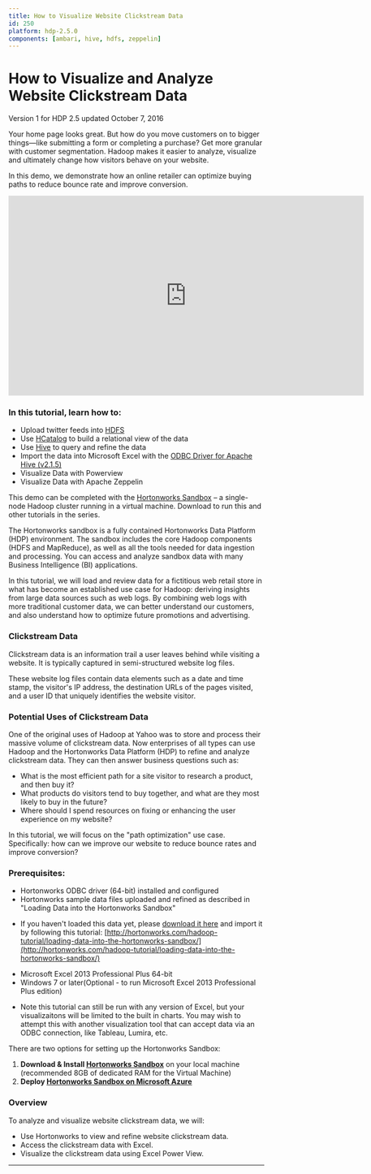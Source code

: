 ```yaml
---
title: How to Visualize Website Clickstream Data
id: 250
platform: hdp-2.5.0
components: [ambari, hive, hdfs, zeppelin]
---
```


# How to Visualize and Analyze Website Clickstream Data

Version 1 for HDP 2.5 updated October 7, 2016

Your home page looks great. But how do you move customers on to bigger things—like submitting a form or completing a purchase? Get more granular with customer segmentation. Hadoop makes it easier to analyze, visualize and ultimately change how visitors behave on your website.

In this demo, we demonstrate how an online retailer can optimize buying paths to reduce bounce rate and improve conversion.

<iframe width="700" height="394" src="https://www.youtube.com/embed/weJI6Lp9Vw0?feature=oembed&amp;enablejsapi=1" frameborder="0" allowfullscreen="" id="player0"></iframe>

### In this tutorial, learn how to:

*   Upload twitter feeds into [HDFS](http://hortonworks.com/hadoop/hdfs)
*   Use [HCatalog](http://hortonworks.com/hadoop/hcatalog) to build a relational view of the data
*   Use [Hive](http://hortonworks.com/hadoop/hive) to query and refine the data
*   Import the data into Microsoft Excel with the [ODBC Driver for Apache Hive (v2.1.5)](http://hortonworks.com/downloads/#data-platform)
*   Visualize Data with Powerview
*   Visualize Data with Apache Zeppelin

This demo can be completed with the [Hortonworks Sandbox](http://hortonworks.com/products/sandbox) – a single-node Hadoop cluster running in a virtual machine. Download to run this and other tutorials in the series.

The Hortonworks sandbox is a fully contained Hortonworks Data Platform (HDP) environment. The sandbox includes the core Hadoop components (HDFS and MapReduce), as well as all the tools needed for data ingestion and processing. You can access and analyze sandbox data with many Business Intelligence (BI) applications.

In this tutorial, we will load and review data for a fictitious web retail store in what has become an established use case for Hadoop: deriving insights from large data sources such as web logs. By combining web logs with more traditional customer data, we can better understand our customers, and also understand how to optimize future promotions and advertising.


### Clickstream Data

Clickstream data is an information trail a user leaves behind while visiting a website. It is typically captured in semi-structured website log files.

These website log files contain data elements such as a date and time stamp, the visitor's IP address, the destination URLs of the pages visited, and a user ID that uniquely identifies the website visitor.

### Potential Uses of Clickstream Data

One of the original uses of Hadoop at Yahoo was to store and process their massive volume of clickstream data. Now enterprises of all types can use Hadoop and the Hortonworks Data Platform (HDP) to refine and analyze clickstream data. They can then answer business questions such as:

*   What is the most efficient path for a site visitor to research a product, and then buy it?
*   What products do visitors tend to buy together, and what are they most likely to buy in the future?
*   Where should I spend resources on fixing or enhancing the user experience on my website?

In this tutorial, we will focus on the "path optimization" use case. Specifically: how can we improve our website to reduce bounce rates and improve conversion?

### Prerequisites:

*   Hortonworks ODBC driver (64-bit) installed and configured
*   Hortonworks sample data files uploaded and refined as described in "Loading Data into the Hortonworks Sandbox"
  - If you haven't loaded this data yet, please [download it here](https://s3.amazonaws.com/hw-sandbox/tutorial8/RefineDemoData.zip)  and import it by following this tutorial: [http://hortonworks.com/hadoop-tutorial/loading-data-into-the-hortonworks-sandbox/](http://hortonworks.com/hadoop-tutorial/loading-data-into-the-hortonworks-sandbox/)
*   Microsoft Excel 2013 Professional Plus 64-bit
*   Windows 7 or later(Optional - to run Microsoft Excel 2013 Professional Plus edition)
  - Note this tutorial can still be run with any version of Excel, but your visualizaitons will be limited to the built in charts. You may wish to attempt this with another visualization tool that can accept data via an ODBC connection, like Tableau, Lumira, etc.

There are two options for setting up the Hortonworks Sandbox:

1. **Download & Install [Hortonworks Sandbox](http://hortonworks.com/sandbox)** on your local machine (recommended 8GB of dedicated RAM for the Virtual Machine)
2. **Deploy [Hortonworks Sandbox on Microsoft Azure](http://hortonworks.com/hadoop-tutorial/deploying-hortonworks-sandbox-on-microsoft-azure/)**


### Overview

To analyze and visualize website clickstream data, we will:

*   Use Hortonworks to view and refine website clickstream data.
*   Access the clickstream data with Excel.
*   Visualize the clickstream data using Excel Power View.

* * *
